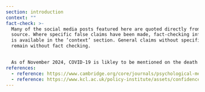 ```yaml
---
section: introduction
context: ""
fact-check: >-
  Many of the social media posts featured here are quoted directly from their
  source. Where specific false claims have been made, fact-checking information
  is available in the ‘context’ section. General claims without specific allegations
  remain without fact checking. 


  As of November 2024, COVID-19 is likley to be mentioned on the death certificate of around 250,000 people in the UK, and we recognise that many of the posts featured in this project may offend some readers. We have selected the posts carefully, and the chosen posts are used as evidence of public distrust. We in no way endorse any of these claims.
references:
  - reference: https://www.cambridge.org/core/journals/psychological-medicine/article/coronavirus-conspiracy-beliefs-mistrust-and-compliance-with-government-guidelines-in-england/9D6401B1E58F146C738971C197407461
  - reference: https://www.kcl.ac.uk/policy-institute/assets/confidence-in-institutions.pdf
---
```

